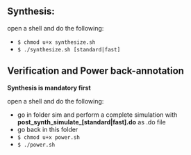 ## Synthesis:
open a shell and do the following:
- `$ chmod u+x synthesize.sh`
- `$ ./synthesize.sh [standard|fast]`

## Verification and Power back-annotation
**Synthesis is mandatory first**

open a shell and do the following:
- go in folder sim and perform a complete simulation with **post_synth_simulate_[standard|fast].do** as .do file
- go back in this folder  
- `$ chmod u+x power.sh`
- `$ ./power.sh`
